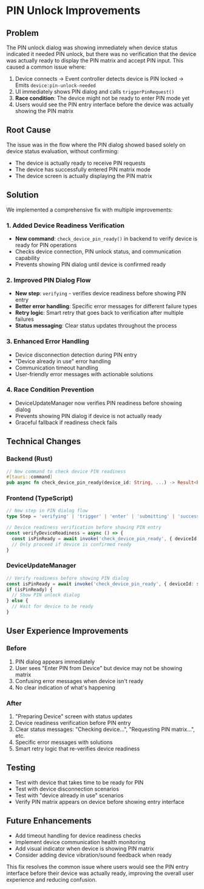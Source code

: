 # PIN Unlock Improvements

## Problem
The PIN unlock dialog was showing immediately when device status indicated it needed PIN unlock, but there was no verification that the device was actually ready to display the PIN matrix and accept PIN input. This caused a common issue where:

1. Device connects → Event controller detects device is PIN locked → Emits `device:pin-unlock-needed`
2. UI immediately shows PIN dialog and calls `triggerPinRequest()`
3. **Race condition**: The device might not be ready to enter PIN mode yet
4. Users would see the PIN entry interface before the device was actually showing the PIN matrix

## Root Cause
The issue was in the flow where the PIN dialog showed based solely on device status evaluation, without confirming:
- The device is actually ready to receive PIN requests
- The device has successfully entered PIN matrix mode  
- The device screen is actually displaying the PIN matrix

## Solution
We implemented a comprehensive fix with multiple improvements:

### 1. Added Device Readiness Verification
- **New command**: `check_device_pin_ready()` in backend to verify device is ready for PIN operations
- Checks device connection, PIN unlock status, and communication capability
- Prevents showing PIN dialog until device is confirmed ready

### 2. Improved PIN Dialog Flow
- **New step**: `verifying` - verifies device readiness before showing PIN entry
- **Better error handling**: Specific error messages for different failure types
- **Retry logic**: Smart retry that goes back to verification after multiple failures
- **Status messaging**: Clear status updates throughout the process

### 3. Enhanced Error Handling
- Device disconnection detection during PIN entry
- "Device already in use" error handling
- Communication timeout handling
- User-friendly error messages with actionable solutions

### 4. Race Condition Prevention
- DeviceUpdateManager now verifies PIN readiness before showing dialog
- Prevents showing PIN dialog if device is not actually ready
- Graceful fallback if readiness check fails

## Technical Changes

### Backend (Rust)
```rust
// New command to check device PIN readiness
#[tauri::command]
pub async fn check_device_pin_ready(device_id: String, ...) -> Result<bool, String>
```

### Frontend (TypeScript)
```typescript
// New step in PIN dialog flow
type Step = 'verifying' | 'trigger' | 'enter' | 'submitting' | 'success'

// Device readiness verification before showing PIN entry
const verifyDeviceReadiness = async () => {
  const isPinReady = await invoke('check_device_pin_ready', { deviceId })
  // Only proceed if device is confirmed ready
}
```

### DeviceUpdateManager
```typescript
// Verify readiness before showing PIN dialog
const isPinReady = await invoke('check_device_pin_ready', { deviceId: status.deviceId })
if (isPinReady) {
  // Show PIN unlock dialog
} else {
  // Wait for device to be ready
}
```

## User Experience Improvements

### Before
1. PIN dialog appears immediately
2. User sees "Enter PIN from Device" but device may not be showing matrix
3. Confusing error messages when device isn't ready
4. No clear indication of what's happening

### After  
1. "Preparing Device" screen with status updates
2. Device readiness verification before PIN entry
3. Clear status messages: "Checking device...", "Requesting PIN matrix...", etc.
4. Specific error messages with solutions
5. Smart retry logic that re-verifies device readiness

## Testing
- Test with device that takes time to be ready for PIN
- Test with device disconnection scenarios
- Test with "device already in use" scenarios
- Verify PIN matrix appears on device before showing entry interface

## Future Enhancements
- Add timeout handling for device readiness checks
- Implement device communication health monitoring
- Add visual indicator when device is showing PIN matrix
- Consider adding device vibration/sound feedback when ready

This fix resolves the common issue where users would see the PIN entry interface before their device was actually ready, improving the overall user experience and reducing confusion. 